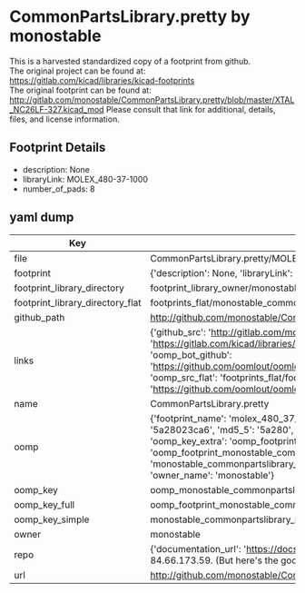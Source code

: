 # CommonPartsLibrary.pretty by monostable  
This is a harvested standardized copy of a footprint from github.  
The original project can be found at:  
https://gitlab.com/kicad/libraries/kicad-footprints  
The original footprint can be found at:
http://gitlab.com/monostable/CommonPartsLibrary.pretty/blob/master/XTAL_NC26LF-327.kicad_mod
Please consult that link for additional, details, files, and license information.  
## Footprint Details
* description: None  
* libraryLink: MOLEX_480-37-1000  
* number_of_pads: 8  
## yaml dump  
| Key | Value |  
| --- | --- |  
| file | CommonPartsLibrary.pretty/MOLEX_480-37-1000.kicad_mod |  
| footprint | {'description': None, 'libraryLink': 'MOLEX_480-37-1000', 'number_of_pads': 8} |  
| footprint_library_directory | footprint_library_owner/monostable_CommonPartsLibrary.pretty |  
| footprint_library_directory_flat | footprints_flat/monostable_commonpartslibrary_molex_480_37_1000/working |  
| github_path | http://github.com/monostable/CommonPartsLibrary.pretty/blob/master/MOLEX_480-37-1000.kicad_mod |  
| links | {'github_src': 'http://gitlab.com/monostable/CommonPartsLibrary.pretty/blob/master/XTAL_NC26LF-327.kicad_mod', 'github_src_repo': 'https://gitlab.com/kicad/libraries/kicad-footprints', 'oomp_bot': 'footprints/monostable_commonpartslibrary_molex_480_37_1000/working', 'oomp_bot_github': 'https://github.com/oomlout/oomlout_oomp_footprint_bot/tree/main/footprints/monostable_commonpartslibrary_molex_480_37_1000/working', 'oomp_src_flat': 'footprints_flat/footprints_flat/monostable_commonpartslibrary_molex_480_37_1000/working', 'oomp_src_flat_github': 'https://github.com/oomlout/oomlout_oomp_footprint_src/tree/main/footprints_flat/monostable_commonpartslibrary_molex_480_37_1000/working'} |  
| name | CommonPartsLibrary.pretty |  
| oomp | {'footprint_name': 'molex_480_37_1000', 'library_name': 'commonpartslibrary', 'md5': '5a28023ca694ba523615afdd8267b4c8', 'md5_10': '5a28023ca6', 'md5_5': '5a280', 'md5_6': '5a2802', 'oomp_key': 'oomp_monostable_commonpartslibrary_molex_480_37_1000', 'oomp_key_extra': 'oomp_footprint_monostable_commonpartslibrary_molex_480_37_1000', 'oomp_key_full': 'oomp_footprint_monostable_commonpartslibrary_molex_480_37_1000_5a2802', 'oomp_key_simple': 'monostable_commonpartslibrary_molex_480_37_1000', 'original_filename': 'CommonPartsLibrary.pretty/MOLEX_480-37-1000.kicad_mod', 'owner_name': 'monostable'} |  
| oomp_key | oomp_monostable_commonpartslibrary_molex_480_37_1000 |  
| oomp_key_full | oomp_footprint_monostable_commonpartslibrary_molex_480_37_1000 |  
| oomp_key_simple | monostable_commonpartslibrary_molex_480_37_1000 |  
| owner | monostable |  
| repo | {'documentation_url': 'https://docs.github.com/rest/overview/resources-in-the-rest-api#rate-limiting', 'message': "API rate limit exceeded for 84.66.173.59. (But here's the good news: Authenticated requests get a higher rate limit. Check out the documentation for more details.)"} |  
| url | http://github.com/monostable/CommonPartsLibrary.pretty |  

